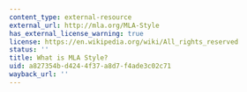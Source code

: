 ```yaml
---
content_type: external-resource
external_url: http://mla.org/MLA-Style
has_external_license_warning: true
license: https://en.wikipedia.org/wiki/All_rights_reserved
status: ''
title: What is MLA Style?
uid: a827354b-d424-4f37-a8d7-f4ade3c02c71
wayback_url: ''
---
```

